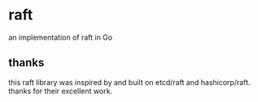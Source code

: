 # raft
an implementation of raft in Go

## thanks

this raft library was inspired by and built on etcd/raft and hashicorp/raft. thanks for their excellent work. 
